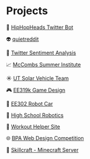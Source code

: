 # Projects

:microphone: [HipHopHeads Twitter Bot](./projects/HipHopHeads.md)

:alien: [quietreddit](./projects/quietreddit.md)

:baby_chick: [Twitter Sentiment Analysis](./projects/SentimentAnalysis.md)

:chart_with_upwards_trend: [McCombs Summer Institute](./projects/McCombsSummer.md)

:sunny: [UT Solar Vehicle Team](./projects/SolarCar.md)

:video_game: [EE319k Game Design](./projects/EE319k.md)

:red_car: [EE302 Robot Car](./projects/EE302.md)

:triangular_ruler: [High School Robotics](./projects/Robotics.md)

:muscle: [Workout Helper Site](./projects/WorkoutHelper.md)

:globe_with_meridians: [BPA Web Design Competition](./projects/BPA.md)

:hammer: [Skillcraft - Minecraft Server](./projects/Skillcraft.md)
